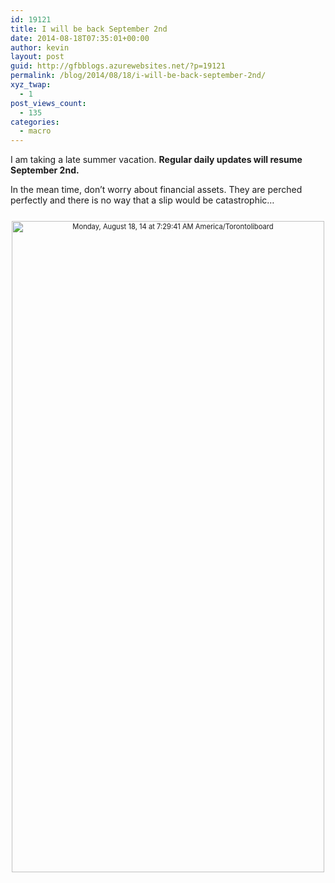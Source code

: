 ```yaml
---
id: 19121
title: I will be back September 2nd
date: 2014-08-18T07:35:01+00:00
author: kevin
layout: post
guid: http://gfbblogs.azurewebsites.net/?p=19121
permalink: /blog/2014/08/18/i-will-be-back-september-2nd/
xyz_twap:
  - 1
post_views_count:
  - 135
categories:
  - macro
---
```

I am taking a late summer vacation. **Regular daily updates will resume September 2nd.**

In the mean time, don&#8217;t worry about financial assets. They are perched perfectly and there is no way that a slip would be catastrophic&#8230;

<div style="width: image width px; font-size: 80%; text-align: center;">
  <a href="http://themacrotourist.com/pictures/Azure/PerchedAug1814.png"><img class="size-full wp-image-14271" style="padding-top: 1.0em;padding-bottom: 0.5em;" alt="Monday, August 18, 14 at 7:29:41 AM America/Torontoliboard" src="http://themacrotourist.com/pictures/Azure/PerchedAug1814.png" width="500" height="1042" /></a>
</div>